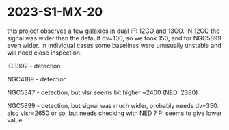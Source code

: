 # 2023-S1-MX-20

this project observes a few galaxies in dual IF:  12CO and 13CO.   IN 12CO the signal was wider than the 
default dv=100, so we took 150, and for NGC5899 even wider.
In individual cases some baselines were unusually unstable and will need close inspection.


IC3392 - detection

NGC4189 - detection

NGC5347 - detection, but vlsr seems bit higher ~2400 (NED:  2380)

NGC5899 - detection, but signal was much wider, probably needs dv=350. 
          also vlsr=2650 or so, but needs checking with NED ? PI seems to give
          lower value


